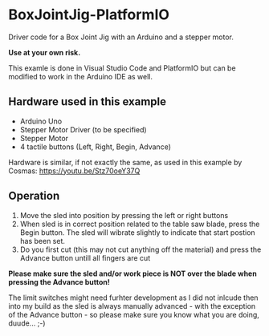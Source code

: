# BoxJointJig-PlatformIO
Driver code for a Box Joint Jig with an Arduino and a stepper motor.

**Use at your own risk.** 

This examle is done in Visual Studio Code and PlatformIO but can be modified to work in the Arduino IDE as well.

## Hardware used in this example
* Arduino Uno
* Stepper Motor Driver (to be specified)
* Stepper Motor
* 4 tactile buttons (Left, Right, Begin, Advance)

Hardware is similar, if not exactly the same, as used in this example by Cosmas: https://youtu.be/Stz70oeY37Q

## Operation
1. Move the sled into position by pressing the left or right buttons
2. When sled is in correct position related to the table saw blade, press the Begin button. The sled will wibrate slightly to indicate that start postion has been set.
3. Do you first cut (this may not cut anything off the material) and press the Advance button untill all fingers are cut

**Please make sure the sled and/or work piece is NOT over the blade when pressing the Advance button!**

The limit switches might need furhter development as I did not inlcude then into my build as the sled is always manually advanced - with the exception of the Advance button - so please make sure you know what you are doing, duude... ;-)
